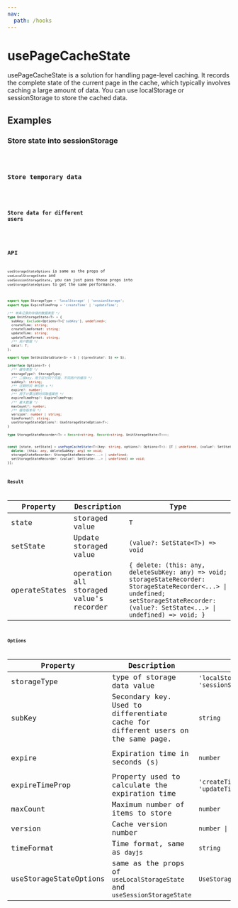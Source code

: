 ```yaml
---
nav:
  path: /hooks
---
```


# usePageCacheState

usePageCacheState is a solution for handling page-level caching. It records the complete state of the current page in the cache, which typically involves caching a large amount of data. You can use localStorage or sessionStorage to store the cached data.

## Examples

### Store state into sessionStorage

<code src="./demo/demo1.tsx" />

### Store temporary data

<code src="./demo/demo2.tsx" />

### Store data for different users

<code src="./demo/demo3.tsx" />

## API

`useStorageStateOptions` is same as the props of `useLocalStorageState` and `useSessionStorageState`, you can just pass those props into `useStorageStateOptions` to get the same performance.

```typescript
export type StorageType = 'localStorage' | 'sessionStorage';
export type ExpireTimeProp = 'createTime' | 'updateTime';

/** 单条记录的存储的数据类型 */
type UnitStorageState<T> = {
  subKey: Exclude<Options<T>['subKey'], undefined>;
  createTime: string;
  createTimeFormat: string;
  updateTime: string;
  updateTimeFormat: string;
  /** 用户数据 */
  data?: T;
};

export type SetUnitDataState<S> = S | ((prevState?: S) => S);

interface Options<T> {
  /** 缓存类型 */
  storageType?: StorageType;
  /** 二级key。用于区分同个页面，不同用户的缓存 */
  subKey?: string;
  /** 过期时间 单位秒 s */
  expire?: number;
  /** 用于计算过期时间取值属性 */
  expireTimeProp?: ExpireTimeProp;
  /** 最大数量 */
  maxCount?: number;
  /** 缓存版本号 */
  version?: number | string;
  timeFormat?: string;
  useStorageStateOptions?: UseStorageStateOption<T>;
}

type StorageStateRecorder<T> = Record<string, Record<string, UnitStorageState<T>>>;


const [state, setState] = usePageCacheState<T>(key: string, options?: Options<T>): [T | undefined, (value?: SetState<T> | undefined) => void, {
  delete: (this: any, deleteSubKey: any) => void;
  storageStateRecorder: StorageStateRecorder<...> | undefined;
  setStorageStateRecorder: (value?: SetState<...> | undefined) => void;
}];
```

### Result

| Property      | Description                             | Type                                                                                                                                                                                       |
| ------------- | --------------------------------------- | ------------------------------------------------------------------------------------------------------------------------------------------------------------------------------------------ |
| state         | storaged value                          | `T`                                                                                                                                                                                        |
| setState      | Update storaged value                   | `(value?: SetState<T>) => void`                                                                                                                                                            |
| operateStates | operation all storaged value's recorder | `{ delete: (this: any, deleteSubKey: any) => void; storageStateRecorder: StorageStateRecorder<...> \| undefined; setStorageStateRecorder: (value?: SetState<...> \| undefined) => void; }` |

### Options

| Property               | Description                                                                      | Type                                 | Default                          |
| ---------------------- | -------------------------------------------------------------------------------- | ------------------------------------ | -------------------------------- |
| storageType            | type of storage data value                                                       | `'localStorage' \| 'sessionStorage'` | `'localStorage'`                 |
| subKey                 | Secondary key. Used to differentiate cache for different users on the same page. | `string`                             | `default`                        |
| expire                 | Expiration time in seconds (s)                                                   | `number`                             | `60 * 60 * 24 * 180`(six months) |
| expireTimeProp         | Property used to calculate the expiration time                                   | `'createTime' \| 'updateTime'`       | `'updateTime'`                   |
| maxCount               | Maximum number of items to store                                                 | `number`                             | `100`                            |
| version                | Cache version number                                                             | `number \| string`                   | `'default'`                      |
| timeFormat             | Time format, same as `dayjs`                                                     | `string`                             | `'YYYY-MM-DD HH:mm:ss'`          |
| useStorageStateOptions | same as the props of `useLocalStorageState` and `useSessionStorageState`         | `UseStorageStateOption<T>`           | -                                |
